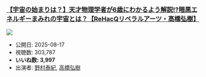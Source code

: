 ### [【宇宙の始まりは？】天才物理学者が6歳にわかるよう解説!?暗黒エネルギーまみれの宇宙とは？【ReHacQリベラルアーツ・高橋弘樹】](https://www.youtube.com/watch?v=jT72hUv9GgE)
[![](https://img.youtube.com/vi/jT72hUv9GgE/sddefault.jpg)](https://www.youtube.com/watch?v=jT72hUv9GgE)
-   公開日: 2025-08-17
-   視聴数: 303,787
-   **いいね数: 3,997**
-   出演者: [野村泰紀](/rehacq_fan/people/野村泰紀 "wikilink"), [高橋弘樹](/rehacq_fan/people/高橋弘樹 "wikilink")
